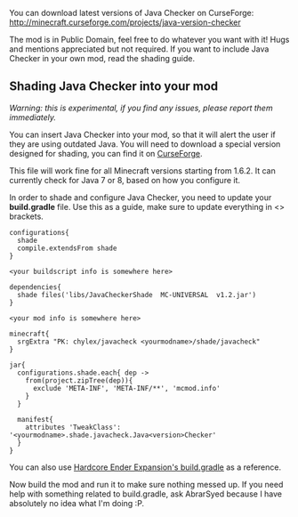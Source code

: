 You can download latest versions of Java Checker on CurseForge:
http://minecraft.curseforge.com/projects/java-version-checker

The mod is in Public Domain, feel free to do whatever you want with it! Hugs and mentions appreciated but not required. If you want to include Java Checker in your own mod, read the shading guide.

## Shading Java Checker into your mod

*Warning: this is experimental, if you find any issues, please report them immediately.*

You can insert Java Checker into your mod, so that it will alert the user if they are using outdated Java. You will need to download a special version designed for shading, you can find it on [CurseForge](http://minecraft.curseforge.com/projects/java-version-checker/files/2262108).

This file will work fine for all Minecraft versions starting from 1.6.2. It can currently check for Java 7 or 8, based on how you configure it.

In order to shade and configure Java Checker, you need to update your **build.gradle** file. Use this as a guide, make sure to update everything in <> brackets.

```
configurations{
  shade
  compile.extendsFrom shade
}

<your buildscript info is somewhere here>

dependencies{
  shade files('libs/JavaCheckerShade  MC-UNIVERSAL  v1.2.jar')
}

<your mod info is somewhere here>

minecraft{
  srgExtra "PK: chylex/javacheck <yourmodname>/shade/javacheck"
}

jar{
  configurations.shade.each{ dep ->
    from(project.zipTree(dep)){
      exclude 'META-INF', 'META-INF/**', 'mcmod.info'
    }
  }
  
  manifest{
    attributes 'TweakClass': '<yourmodname>.shade.javacheck.Java<version>Checker'
  }
}
```

You can also use [Hardcore Ender Expansion's build.gradle](https://github.com/chylex/Hardcore-Ender-Expansion/blob/master/build.gradle) as a reference.

Now build the mod and run it to make sure nothing messed up. If you need help with something related to build.gradle, ask AbrarSyed because I have absolutely no idea what I'm doing :P.
